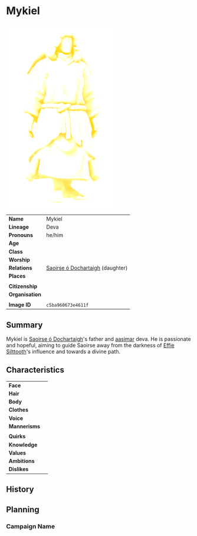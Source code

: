 # Mykiel

<img src="https://raw.githubusercontent.com/jesskelsall/astarus-images/main/people/portraits/c5ba960673e4611f.png" height="500" />

|||
| --- | --- |
| **Name** | Mykiel | character.3
| **Lineage** | Deva |
| **Pronouns** | he/him |
| **Age** | |
| **Class** | |
| **Worship** | |
| **Relations** | [Saoirse ó Dochartaigh](saoirse-o-dochartaigh.md) (daughter) |
| **Places** | |
|||
| **Citizenship** | |
| **Organisation** | |
|||
| **Image ID** | `c5ba960673e4611f` |

## Summary

Mykiel is [Saoirse ó Dochartaigh](saoirse-o-dochartaigh.md)'s father and [aasimar](../lineages/aasimar.md) deva. He is passionate and hopeful, aiming to guide Saoirse away from the darkness of [Effie Silttooth](effie-silttooth.md)'s influence and towards a divine path.

## Characteristics

| | |
| --- | --- |
| **Face** | | characteristics.2
| **Hair** | |
| **Body** | |
| **Clothes** | |
| **Voice** | |
| **Mannerisms** | |
| | |
| **Quirks** | |
| **Knowledge** | |
| **Values** | |
| **Ambitions** | |
| **Dislikes** | |

## History

## Planning

### Campaign Name
